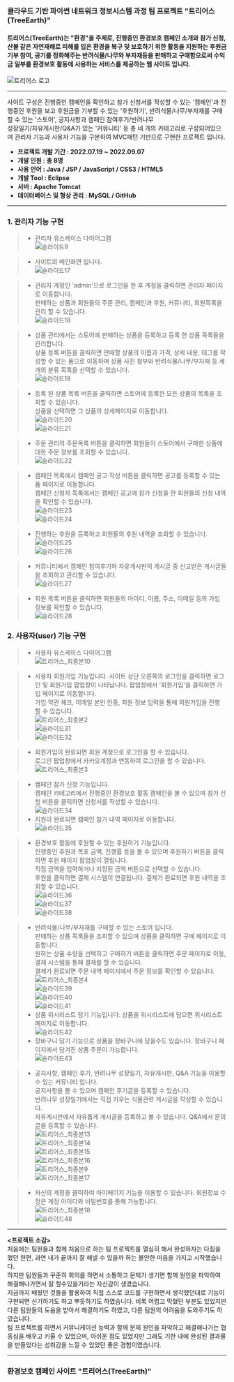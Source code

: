 ### **클라우드 기반 파이썬 네트워크 정보시스템 과정 팀 프로젝트 "트리어스(TreeEarth)"**   
#### 트리어스(TreeEarth)는 "환경"을 주제로, 진행중인 환경보호 캠페인 소개와 참가 신청, 산불 같은 자연재해로 피해를 입은 환경을 복구 및 보호하기 위한 활동을 지원하는 후원금 기부 참여, 공기를 정화해주는 반려식물/나무와 부자재등을 판매하고 구매함으로써 수익금 일부를 환경보호 활동에 사용하는 서비스를 제공하는 웹 사이트 입니다.   
![트리어스 로고](https://user-images.githubusercontent.com/110509005/193780027-42f1e326-9810-44f2-a22e-07dcfb1c3378.png)   
* * *   
사이트 구성은 진행중인 캠페인을 확인하고 참가 신청서를 작성할 수 있는 '캠페인'과 진행중인 후원을 보고 후원금을 기부할 수 있는 '후원하기', 반려식물/나무/부자재를 구매할 수 있는 '스토어', 공지사항과 캠페인 참여후기/반려나무   
성장일기/자유게시판/Q&A가 있는 '커뮤니티' 등 총 네 개의 카테고리로 구성되어있으며 관리자 기능과 사용자 기능을 구분하여 MVC패턴 기반으로 구현한 프로젝트 입니다.   
   
* **프로젝트 개발 기간 : 2022.07.19 ~ 2022.09.07**   
* **개발 인원 : 총 8명**   
* **사용 언어 : Java / JSP / JavaScript / CSS3 / HTML5**      
* **개발 Tool : Eclipse**   
* **서버 : Apache Tomcat**   
* **데이터베이스 및 형상 관리 : MySQL / GitHub**   
* * *   
### **1. 관리자 기능 구현**   
> * 관리자 유스케이스 다이어그램   
![슬라이드9](https://user-images.githubusercontent.com/110509005/193634227-76274254-4ae7-4b58-8800-0d661d8d7eca.PNG)   
   
> * 사이트의 메인화면 입니다.   
![슬라이드17](https://user-images.githubusercontent.com/110509005/193634576-7e126f18-a075-449f-a8d7-30821f3ad513.PNG)   
   
> * 관리자 계정인 'admin'으로 로그인을 한 후 계정을 클릭하면 관리자 페이지로 이동합니다.   
판매하는 상품과 회원들의 주문 관리, 캠페인과 후원, 커뮤니티, 회원목록을 관리 할 수 있습니다.   
![슬라이드18](https://user-images.githubusercontent.com/110509005/193635101-186ae2d0-5b11-4535-952c-acb68a2fedfc.PNG)   

> * 상품 관리에서는 스토어에 판매하는 상품을 등록하고 등록 한 상품 목록들을 관리합니다.   
상품 등록 버튼을 클릭하면 판매할 상품의 이름과 가격, 상세 내용, 태그를 작성할 수 있는 폼으로 이동하며 상품 사진 첨부와 반려식물/나무/부자재 등 세 개의 분류 목록을 선택할 수 있습니다.   
![슬라이드19](https://user-images.githubusercontent.com/110509005/193636877-3acebdc0-db3e-4126-863f-812ee45bc82a.PNG)   

> * 등록 된 상품 목록 버튼을 클릭하면 스토어에 등록한 모든 상품의 목록을 조회할 수 있습니다.   
상품을 선택하면 그 상품의 상세페이지로 이동합니다.   
![슬라이드20](https://user-images.githubusercontent.com/110509005/193637594-c8efae51-8faf-4b65-a967-be1338d5ef1b.PNG)   
![슬라이드21](https://user-images.githubusercontent.com/110509005/193637632-93f1ffbd-7e9c-42c6-8ad0-5f73180667ef.PNG)   

> * 주문 관리의 주문목록 버튼을 클릭하면 회원들이 스토어에서 구매한 상품에 대한 주문 정보를 조회할 수 있습니다.   
![슬라이드22](https://user-images.githubusercontent.com/110509005/193639264-b8e0d762-30bd-401c-a323-7847cb3c8aa4.PNG)   

> * 캠페인 목록에서 캠페인 공고 작성 버튼을 클릭하면 공고를 등록할 수 있는 폼 페이지로 이동합니다.   
캠페인 신청자 목록에서는 캠페인 공고에 참가 신청을 한 회원들의 신청 내역을 확인할 수 있습니다.   
![슬라이드23](https://user-images.githubusercontent.com/110509005/193640678-dab6a9a6-f317-40a8-aa23-464c66b098ef.PNG)   
![슬라이드24](https://user-images.githubusercontent.com/110509005/193640716-caed8cbf-be46-4508-b38a-8d797304901e.PNG)   

> * 진행하는 후원을 등록하고 회원들의 후원 내역을 조회할 수 있습니다.   
![슬라이드25](https://user-images.githubusercontent.com/110509005/193641712-382a66fd-69cf-4e07-b657-4ca1121ede4e.PNG)   
![슬라이드26](https://user-images.githubusercontent.com/110509005/193641734-b9c6fa68-2f31-4e52-9a6f-bba03891f226.PNG)   

> * 커뮤니티에서 캠페인 참여후기와 자유게시판의 게시글 중 신고받은 게시글들을 조회하고 관리할 수 있습니다.   
![슬라이드27](https://user-images.githubusercontent.com/110509005/193642878-27151c73-ba47-4b4b-b12b-d541d58bc833.PNG)   

> * 회원 목록 버튼을 클릭하면 회원들의 아이디, 이름, 주소, 이메일 등의 가입 정보를 확인할 수 있습니다.   
![슬라이드28](https://user-images.githubusercontent.com/110509005/193643474-1f59b34d-a8bc-496a-a063-159fc18343e0.PNG)   
   
### **2. 사용자(user) 기능 구현**   
> * 사용자 유스케이스 다이어그램   
![트리어스_최종본10](https://user-images.githubusercontent.com/110509005/193846979-585ee79e-5f9c-4f65-8ed9-fe6fba07a1f2.png)   

> * 사용자 회원가입 기능입니다. 사이트 상단 오른쪽의 로그인을 클릭하면 로그인 및 회원가입 팝업창이 나타납니다. 팝업창에서 '회원가입'을 클릭하면 가입 페이지로 이동합니다.   
가입 약관 체크, 이메일 본인 인증, 회원 정보 입력을 통해 회원가입을 진행 할 수 있습니다.              
![트리어스_최종본2](https://user-images.githubusercontent.com/110509005/193781215-e20c5909-7963-48f4-9964-ac72f615b5c7.png)   
![슬라이드31](https://user-images.githubusercontent.com/110509005/193784175-84b3aeac-4a57-4066-8235-0a5757721199.PNG)   
![슬라이드32](https://user-images.githubusercontent.com/110509005/193784223-359b0bb0-3768-447a-b6e1-82eeab5f5296.PNG)   

> * 회원가입이 완료되면 회원 계정으로 로그인을 할 수 있습니다.   
로그인 팝업창에서 카카오계정과 연동하여 로그인을 할 수 있습니다.      
![트리어스_최종본3](https://user-images.githubusercontent.com/110509005/193785708-9d8cd6d9-ffac-447e-afc6-4beaaad7ae5f.png)

> * 캠페인 참가 신청 기능입니다.   
캠페인 카테고리에서 진행중인 환경보호 활동 캠페인을 볼 수 있으며 참가 신청 버튼을 클릭하면 신청서를 작성할 수 있습니다.   
![슬라이드34](https://user-images.githubusercontent.com/110509005/193789938-7de30447-6f9b-4396-bfaf-5f09f62eaafe.PNG)   
> * 지원이 완료되면 캠페인 참가 내역 페이지로 이동합니다.   
![슬라이드35](https://user-images.githubusercontent.com/110509005/193792857-5418c90b-c039-4edd-a97c-55358636e134.PNG)   

> * 환경보호 활동에 후원할 수 있는 후원하기 기능입니다.   
진행중인 후원과 목표 금액, 진행률 등을 볼 수 있으며 후원하기 버튼을 클릭하면 후원 페이지 팝업창이 열립니다.   
직접 금액을 입력하거나 지정된 금액 버튼으로 선택할 수 있습니다.   
후원을 클릭하면 결제 시스템이 연결됩니다. 결제가 완료되면 후원 내역을 조회할 수 있습니다.   
![슬라이드36](https://user-images.githubusercontent.com/110509005/194534380-ab597be0-b671-4624-a775-b270722ec3f0.PNG)   
![슬라이드37](https://user-images.githubusercontent.com/110509005/193813840-1bc151e7-19a4-4f9c-9df3-26f5bb506c38.PNG)   
![슬라이드38](https://user-images.githubusercontent.com/110509005/193813897-a86cc4b9-6686-4fa8-a75d-843bc2fc8ae1.PNG)   

> * 반려식물/나무/부자재를 구매할 수 있는 스토어 입니다.   
판매하는 상품 목록들을 조회할 수 있으며 상품을 클릭하면 구매 페이지로 이동합니다.   
원하는 상품 수량을 선택하고 구매하기 버튼을 클릭하면 주문 페이지로 이동, 결제 시스템을 통해 결제를 할 수 있습니다.   
결제가 완료되면 주문 내역 페이지에서 주문 정보를 확인할 수 있습니다.   
![트리어스_최종본4](https://user-images.githubusercontent.com/110509005/193818976-ceac4212-8d08-4bbb-b170-c77d7e48042d.png)   
![슬라이드39](https://user-images.githubusercontent.com/110509005/193819033-061fc83b-9ebc-4b1f-872e-67f8a414fc92.PNG)   
![슬라이드40](https://user-images.githubusercontent.com/110509005/194504414-e12838b0-95f9-4f23-9d70-560f11c8b590.PNG)   
![슬라이드41](https://user-images.githubusercontent.com/110509005/193819097-6b28bd51-205f-4b16-9809-e9aff5927a5b.PNG)   
> * 상품 위시리스트 담기 기능입니다. 상품을 위시리스트에 담으면 위시리스트 페이지로 이동합니다.   
![슬라이드42](https://user-images.githubusercontent.com/110509005/193821694-9b6c84d9-a878-48a1-9fdc-898037d9a95b.PNG)   
> * 장바구니 담기 기능으로 상품을 장바구니에 담을수도 있습니다. 장바구니 페이지에서 담겨진 상품 주문이 가능합니다.   
![슬라이드43](https://user-images.githubusercontent.com/110509005/193823983-d79e4118-500a-4b3d-afab-3cf0df1f40e7.PNG)   

> * 공지사항, 캠페인 후기, 반려나무 성장일기, 자유게시판, Q&A 기능을 이용할 수 있는 커뮤니티 입니다.   
공지사항을 볼 수 있으며 캠페인 후기글을 등록할 수 있습니다.   
반려나무 성장일기에서는 직접 키우는 식물관련 게시글을 작성할 수 있습니다.   
자유게시판에서 자유롭게 게시글을 등록하고 볼 수 있습니다. Q&A에서 문의글을 등록할 수 있습니다.      
![트리어스_최종본13](https://user-images.githubusercontent.com/110509005/194469156-4c4ddcad-ce2c-4a92-a8aa-3f86c8bcd828.png)   
![트리어스_최종본14](https://user-images.githubusercontent.com/110509005/194469209-91fa8fc4-9690-41c3-808b-7b91c5a8202d.png)   
![트리어스_최종본15](https://user-images.githubusercontent.com/110509005/194469687-59ca3ecc-a21b-4639-a9e4-bdd3c526d040.png)   
![트리어스_최종본16](https://user-images.githubusercontent.com/110509005/194469319-e3a4a6de-a2d9-49b5-a5ec-00ae3bb4e44b.png)    
![트리어스_최종본9](https://user-images.githubusercontent.com/110509005/193833489-80b812d4-7c12-4763-b64a-08025ea34683.png)   
![트리어스_최종본17](https://user-images.githubusercontent.com/110509005/194469414-eac03c98-7dfb-4944-8a6c-e7f871671fd9.png)   

> * 자신의 계정을 클릭하여 마이페이지 기능을 이용할 수 있습니다. 회원정보 수정은 계정 아이디와 비밀번호를 통해 가능합니다.    
![트리어스_최종본18](https://user-images.githubusercontent.com/110509005/194469839-81145c85-874a-4371-b954-ddc968a03d99.png)   
![슬라이드48](https://user-images.githubusercontent.com/110509005/193834948-00ed8715-cc3e-409d-9d48-f8c4730a855b.PNG)   

* * *   
**<프로젝트 소감>**   
처음에는 팀원들과 함께 처음으로 하는 팀 프로젝트를 열심히 해서 완성하자는 다짐을 했던 한편, 과연 내가 끝까지 잘 해낼 수 있을까 하는 불안한 마음을 가지고 시작했습니다.   
하지만 팀원들과 꾸준히 회의를 하면서 소통하고 문제가 생기면 함께 원인을 파악하여 해결해나가면서 잘 할수있을거라는 자신감이 생겼습니다.   
지금까지 배웠던 것들을 활용하여 직접 스스로 코드를 구현하면서 생각했던대로 기능이 구현되면 신기하기도 하고 뿌듯하기도 하였습니다. 비록 어렵고 막혔던 부분도 있었지만 다른 팀원들의 도움을 받아서 해결하기도 하였고, 다른 팀원의 어려움을 도와주기도 하였습니다.   
팀 프로젝트를 하면서 커뮤니케이션 능력과 함께 문제 원인을 파악하고 해결해나가는 협동심을 배우고 키울 수 있었으며, 아쉬운 점도 있었지만 그래도 기한 내에 완성된 결과물을 만들었다는 성취감을 느낄 수 있었던 좋은 경험이였습니다.   
* * *   
### 환경보호 캠페인 사이트 "트리어스(TreeEarth)"






